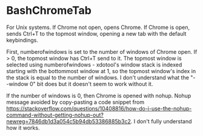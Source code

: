 # BashChromeTab
For Unix systems.  If Chrome not open, opens Chrome.  If Chrome is open, sends Ctrl+T to the topmost window, opening a new tab with the default keybindings.

First, numberofwindows is set to the number of windows of Chrome open.  If > 0, the topmost window has Ctrl+T send to it.  The topmost window is selected using numberofwindows - xdotool's window stack is indexed starting with the bottommost window at 1, so the topmost window's index in the stack is equal to the number of windows.  I don't understand what the "--window 0" bit does but it doesn't seem to work without it.

If the number of windows is 0, then Chrome is opened with nohup.  Nohup message avoided by copy-pasting a code snippet from https://stackoverflow.com/questions/10408816/how-do-i-use-the-nohup-command-without-getting-nohup-out?newreg=7846db1d3a054c5b94db53386885b3c2.  I don't fully understand how it works.

